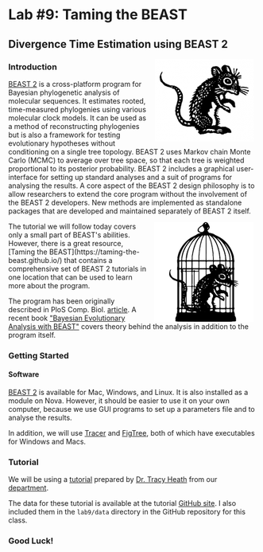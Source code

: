 # Lab #9: Taming the BEAST  
## Divergence Time Estimation using BEAST 2  

<img src="./img/beast2.png" align="right" hspace="10">

### Introduction  
[BEAST 2](https://www.beast2.org/) is a cross-platform program for Bayesian phylogenetic analysis of molecular sequences. 
It estimates rooted, time-measured phylogenies using various molecular clock models. 
It can be used as a method of reconstructing phylogenies but is also a framework for testing evolutionary hypotheses without conditioning on a single tree topology. 
BEAST 2 uses Markov chain Monte Carlo (MCMC) to average over tree space, so that each tree is weighted proportional to its posterior  probability. 
BEAST 2 includes a graphical user-interface for setting up standard analyses and a suit of programs for analysing the results. 
A core aspect of the BEAST 2 design philosophy is to allow researchers to extend the core program without the involvement of the BEAST 2 developers. 
New methods are implemented as standalone packages that are developed and maintained separately of BEAST 2 itself.

<img src="./img/tbeast.png" align="right" hspace="10">
The tutorial we will follow today covers only a small part of BEAST's abilities. However, there is a great resource, [Taming the BEAST](https://taming-the-beast.github.io/) that contains a comprehensive set of BEAST 2 tutorials in one location that can be used to learn more about the program.

The program has been originally described in PloS Comp. Biol. [article](http://journals.plos.org/ploscompbiol/article?id=10.1371/journal.pcbi.1003537). 
A recent book ["Bayesian Evolutionary Analysis with BEAST"](https://www.amazon.com/Bayesian-Evolutionary-Analysis-Alexei-Drummond/dp/1107019656) covers theory behind the analysis in addition to the program itself.

### Getting Started  
#### Software  

[BEAST 2](https://www.beast2.org/) is available for Mac, Windows, and Linux. 
It is also installed as a module on Nova. 
However, it should be easier to use it on your own computer, because we use GUI programs to set up a parameters file and to analyse the results.

In addition, we will use [Tracer](http://tree.bio.ed.ac.uk/software/tracer/) and [FigTree](http://tree.bio.ed.ac.uk/software/figtree/), both of which have executables for Windows and Macs.

### Tutorial  
We will be using a [tutorial](https://taming-the-beast.github.io/tutorials/FBD-tutorial/FBD-tutorial.pdf) prepared by [Dr. Tracy Heath](http://phyloworks.org/) from our [department](http://www.eeob.iastate.edu/).

The data for these tutorial is available at the tutorial [GitHub site](https://taming-the-beast.github.io/tutorials/FBD-tutorial/). 
I also included them in the `lab9/data` directory in the GitHub repository for this class.

### Good Luck!  

